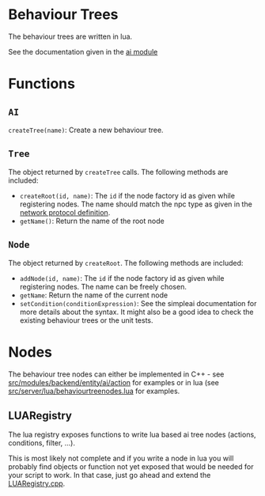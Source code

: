 # Behaviour Trees

The behaviour trees are written in lua.

See the documentation given in the [ai module](../../../modules/ai/README.md)

# Functions

## `AI`

`createTree(name)`: Create a new behaviour tree.

## `Tree`

The object returned by `createTree` calls. The following methods are included:
* `createRoot(id, name)`: The `id` if the node factory id as given while registering nodes. The name should match the npc type as given in the [network protocol definition](../../../modules/network/definitions/Shared.fbs).
* `getName()`: Return the name of the root node

## `Node`

The object returned by `createRoot`. The following methods are included:
* `addNode(id, name)`: The `id` if the node factory id as given while registering nodes. The name can be freely chosen.
* `getName`: Return the name of the current node
* `setCondition(conditionExpression)`: See the simpleai documentation for more details about the syntax. It might also be a good idea to check the existing behaviour trees or the unit tests.

# Nodes

The behaviour tree nodes can either be implemented in C++ - see [src/modules/backend/entity/ai/action](../../../modules/backend/entity/ai/action) for examples or in lua (see  [src/server/lua/behaviourtreenodes.lua](../behaviourtreenodes.lua) for examples.

## LUARegistry

The lua registry exposes functions to write lua based ai tree nodes (actions, conditions, filter, ...).

This is most likely not complete and if you write a node in lua you will probably find objects or function not yet exposed that would be needed for your script to work. In that case, just go ahead and extend the [LUARegistry.cpp](../../../modules/ai/LUARegistry.cpp).
